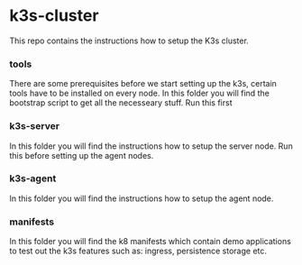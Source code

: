 # k3s-cluster

This repo contains the instructions how to setup the K3s cluster.

### tools
There are some prerequisites before we start setting up the k3s, certain tools have to be installed on every node. In this folder you will find the bootstrap script to get all the necesseary stuff. Run this first

### k3s-server

In this folder you will find the instructions how to setup the server node. Run this before setting up the agent nodes.

### k3s-agent
In this folder you will find the instructions how to setup the agent node.

### manifests
In this folder you will find the k8 manifests which contain demo applications to test out the k3s features such as: ingress, persistence storage etc.

